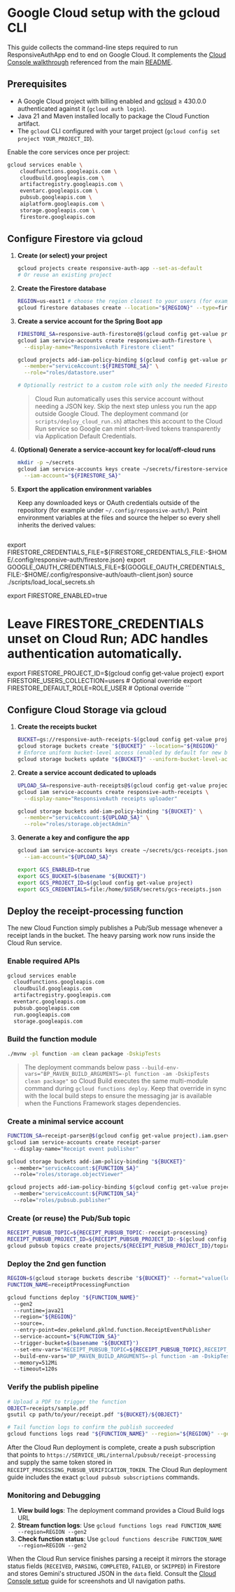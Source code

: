 # Google Cloud setup with the gcloud CLI

This guide collects the command-line steps required to run ResponsiveAuthApp end to end on Google Cloud. It complements the [Cloud Console walkthrough](gcp-setup-cloud-console.md) referenced from the main [README](../README.md).

## Prerequisites

- A Google Cloud project with billing enabled and [gcloud](https://cloud.google.com/sdk/docs/install) ≥ 430.0.0 authenticated against it (`gcloud auth login`).
- Java 21 and Maven installed locally to package the Cloud Function artifact.
- The `gcloud` CLI configured with your target project (`gcloud config set project YOUR_PROJECT_ID`).

Enable the core services once per project:

```bash
gcloud services enable \
    cloudfunctions.googleapis.com \
    cloudbuild.googleapis.com \
    artifactregistry.googleapis.com \
    eventarc.googleapis.com \
    pubsub.googleapis.com \
    aiplatform.googleapis.com \
    storage.googleapis.com \
    firestore.googleapis.com
```

## Configure Firestore via gcloud

1. **Create (or select) your project**

    ```bash
    gcloud projects create responsive-auth-app --set-as-default
    # Or reuse an existing project
    ```

2. **Create the Firestore database**

    ```bash
    REGION=us-east1 # choose the region closest to your users (for example, us-east1 or us-central1)
    gcloud firestore databases create --location="${REGION}" --type=firestore-native
    ```

3. **Create a service account for the Spring Boot app**

    ```bash
    FIRESTORE_SA=responsive-auth-firestore@$(gcloud config get-value project).iam.gserviceaccount.com
    gcloud iam service-accounts create responsive-auth-firestore \
      --display-name="ResponsiveAuth Firestore client"

    gcloud projects add-iam-policy-binding $(gcloud config get-value project) \
      --member="serviceAccount:${FIRESTORE_SA}" \
      --role="roles/datastore.user"

    # Optionally restrict to a custom role with only the needed Firestore permissions.
    ```

    > Cloud Run automatically uses this service account without needing a JSON key. Skip the next step unless you run the app outside Google Cloud.
    > The deployment command (or `scripts/deploy_cloud_run.sh`) attaches this account to the Cloud Run service so Google can mint short-lived tokens transparently via Application Default Credentials.

4. **(Optional) Generate a service-account key for local/off-cloud runs**

    ```bash
    mkdir -p ~/secrets
    gcloud iam service-accounts keys create ~/secrets/firestore-service-account.json \
      --iam-account="${FIRESTORE_SA}"
    ```

5. **Export the application environment variables**

    Keep any downloaded keys or OAuth credentials outside of the repository (for example under `~/.config/responsive-auth/`). Point environment variables at the files and source the helper so every shell inherits the derived values:

    ```bash
export FIRESTORE_CREDENTIALS_FILE=${FIRESTORE_CREDENTIALS_FILE:-$HOME/.config/responsive-auth/firestore.json}
export GOOGLE_OAUTH_CREDENTIALS_FILE=${GOOGLE_OAUTH_CREDENTIALS_FILE:-$HOME/.config/responsive-auth/oauth-client.json}
source ./scripts/load_local_secrets.sh

export FIRESTORE_ENABLED=true
# Leave FIRESTORE_CREDENTIALS unset on Cloud Run; ADC handles authentication automatically.
export FIRESTORE_PROJECT_ID=$(gcloud config get-value project)
export FIRESTORE_USERS_COLLECTION=users             # Optional override
export FIRESTORE_DEFAULT_ROLE=ROLE_USER             # Optional override
    ```

## Configure Cloud Storage via gcloud

1. **Create the receipts bucket**

    ```bash
    BUCKET=gs://responsive-auth-receipts-$(gcloud config get-value project)
    gcloud storage buckets create "${BUCKET}" --location="${REGION}"
    # Enforce uniform bucket-level access (enabled by default for new buckets)
    gcloud storage buckets update "${BUCKET}" --uniform-bucket-level-access
    ```

2. **Create a service account dedicated to uploads**

    ```bash
    UPLOAD_SA=responsive-auth-receipts@$(gcloud config get-value project).iam.gserviceaccount.com
    gcloud iam service-accounts create responsive-auth-receipts \
      --display-name="ResponsiveAuth receipts uploader"

    gcloud storage buckets add-iam-policy-binding "${BUCKET}" \
      --member="serviceAccount:${UPLOAD_SA}" \
      --role="roles/storage.objectAdmin"
    ```

3. **Generate a key and configure the app**

    ```bash
    gcloud iam service-accounts keys create ~/secrets/gcs-receipts.json \
      --iam-account="${UPLOAD_SA}"

    export GCS_ENABLED=true
    export GCS_BUCKET=$(basename "${BUCKET}")
    export GCS_PROJECT_ID=$(gcloud config get-value project)
    export GCS_CREDENTIALS=file:/home/$USER/secrets/gcs-receipts.json  # Optional; omit on Cloud Run
    ```

## Deploy the receipt-processing function

The new Cloud Function simply publishes a Pub/Sub message whenever a receipt lands in
the bucket. The heavy parsing work now runs inside the Cloud Run service.

### Enable required APIs

```bash
gcloud services enable 
  cloudfunctions.googleapis.com 
  cloudbuild.googleapis.com 
  artifactregistry.googleapis.com 
  eventarc.googleapis.com 
  pubsub.googleapis.com 
  run.googleapis.com 
  storage.googleapis.com
```

### Build the function module

```bash
./mvnw -pl function -am clean package -DskipTests
```

> The deployment commands below pass `--build-env-vars="BP_MAVEN_BUILD_ARGUMENTS=-pl function -am -DskipTests clean package"`
> so Cloud Build executes the same multi-module command during `gcloud functions deploy`.
> Keep that override in sync with the local build steps to ensure the messaging jar is
> available when the Functions Framework stages dependencies.

### Create a minimal service account

```bash
FUNCTION_SA=receipt-parser@$(gcloud config get-value project).iam.gserviceaccount.com
gcloud iam service-accounts create receipt-parser 
  --display-name="Receipt event publisher"

gcloud storage buckets add-iam-policy-binding "${BUCKET}" 
  --member="serviceAccount:${FUNCTION_SA}" 
  --role="roles/storage.objectViewer"

gcloud projects add-iam-policy-binding $(gcloud config get-value project) 
  --member="serviceAccount:${FUNCTION_SA}" 
  --role="roles/pubsub.publisher"
```

### Create (or reuse) the Pub/Sub topic

```bash
RECEIPT_PUBSUB_TOPIC=${RECEIPT_PUBSUB_TOPIC:-receipt-processing}
RECEIPT_PUBSUB_PROJECT_ID=${RECEIPT_PUBSUB_PROJECT_ID:-$(gcloud config get-value project)}
gcloud pubsub topics create projects/${RECEIPT_PUBSUB_PROJECT_ID}/topics/${RECEIPT_PUBSUB_TOPIC} || true
```

### Deploy the 2nd gen function

```bash
REGION=$(gcloud storage buckets describe "${BUCKET}" --format="value(location)" | tr '[:upper:]' '[:lower:]')
FUNCTION_NAME=receiptProcessingFunction

gcloud functions deploy "${FUNCTION_NAME}" 
  --gen2 
  --runtime=java21 
  --region="${REGION}" 
  --source=. 
  --entry-point=dev.pekelund.pklnd.function.ReceiptEventPublisher
  --service-account="${FUNCTION_SA}"
  --trigger-bucket=$(basename "${BUCKET}")
  --set-env-vars="RECEIPT_PUBSUB_TOPIC=${RECEIPT_PUBSUB_TOPIC},RECEIPT_PUBSUB_PROJECT_ID=${RECEIPT_PUBSUB_PROJECT_ID}"
  --build-env-vars="BP_MAVEN_BUILD_ARGUMENTS=-pl function -am -DskipTests clean package"
  --memory=512Mi
  --timeout=120s
```

### Verify the publish pipeline

```bash
# Upload a PDF to trigger the function
OBJECT=receipts/sample.pdf
gsutil cp path/to/your/receipt.pdf "${BUCKET}/${OBJECT}"

# Tail function logs to confirm the publish succeeded
gcloud functions logs read "${FUNCTION_NAME}" --region="${REGION}" --gen2
```

After the Cloud Run deployment is complete, create a push subscription that points to
`https://SERVICE_URL/internal/pubsub/receipt-processing` and supply the same token stored
in `RECEIPT_PROCESSING_PUBSUB_VERIFICATION_TOKEN`. The Cloud Run deployment guide includes
the exact `gcloud pubsub subscriptions` commands.

### Monitoring and Debugging

1. **View build logs**: The deployment command provides a Cloud Build logs URL
2. **Stream function logs**: Use `gcloud functions logs read FUNCTION_NAME --region=REGION --gen2`
3. **Check function status**: Use `gcloud functions describe FUNCTION_NAME --region=REGION --gen2`

When the Cloud Run service finishes parsing a receipt it mirrors the storage status fields (`RECEIVED`, `PARSING`, `COMPLETED`, `FAILED`, or `SKIPPED`) in Firestore and stores Gemini's structured JSON in the `data` field. Consult the [Cloud Console setup](gcp-setup-cloud-console.md#deploy-the-receipt-processing-function) guide for screenshots and UI navigation paths.
